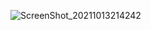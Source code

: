 ![ScreenShot_20211013214242](https://user-images.githubusercontent.com/65927735/137194073-bc88a8eb-3461-4236-a73d-e2be693e8c4e.png)
